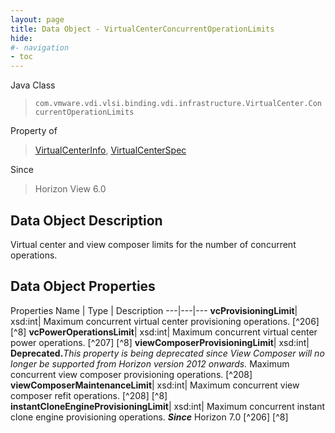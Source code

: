 ```yaml
---
layout: page
title: Data Object - VirtualCenterConcurrentOperationLimits
hide:
#- navigation
- toc
---
```






Java Class
> `com.vmware.vdi.vlsi.binding.vdi.infrastructure.VirtualCenter.ConcurrentOperationLimits`

Property of
> [VirtualCenterInfo](vdi.infrastructure.VirtualCenter.VirtualCenterInfo.md#field_detail), [VirtualCenterSpec](vdi.infrastructure.VirtualCenter.VirtualCenterSpec.md#field_detail)

Since
> Horizon View 6.0


## Data Object Description

Virtual center and view composer limits for the number of concurrent operations.

## Data Object Properties
Properties
Name |  Type |  Description
---|---|---
**vcProvisioningLimit**|  xsd:int|  Maximum concurrent virtual center provisioning operations. [^206] [^8]
**vcPowerOperationsLimit**|  xsd:int|  Maximum concurrent virtual center power operations. [^207] [^8]
**viewComposerProvisioningLimit**|  xsd:int| **Deprecated.**_This property is being deprecated since View Composer will no longer be supported from Horizon version 2012 onwards._ Maximum concurrent view composer provisioning operations. [^208]
**viewComposerMaintenanceLimit**|  xsd:int|  Maximum concurrent view composer refit operations. [^208] [^8]
**instantCloneEngineProvisioningLimit**|  xsd:int|  Maximum concurrent instant clone engine provisioning operations.  **_Since_** Horizon 7.0 [^206] [^8]


 
